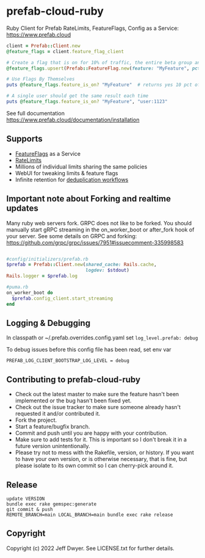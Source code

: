 # prefab-cloud-ruby
Ruby Client for Prefab RateLimits, FeatureFlags, Config as a Service: https://www.prefab.cloud

```ruby
client = Prefab::Client.new
@feature_flags = client.feature_flag_client

# Create a flag that is on for 10% of traffic, the entire beta group and user:1
@feature_flags.upsert(Prefab::FeatureFlag.new(feature: "MyFeature", pct: 0.1, whitelisted: ["betas", "user:1"]))

# Use Flags By Themselves
puts @feature_flags.feature_is_on? "MyFeature"  # returns yes 10 pct of the time

# A single user should get the same result each time
puts @feature_flags.feature_is_on? "MyFeature", "user:1123"
```
See full documentation https://www.prefab.cloud/documentation/installation


## Supports

* [FeatureFlags](https://www.prefab.cloud/documentation/feature_flags) as a Service
* [RateLimits](https://www.prefab.cloud/documentation/basic_rate_limits)
* Millions of individual limits sharing the same policies
* WebUI for tweaking limits & feature flags
* Infinite retention for [deduplication workflows](https://www.prefab.cloud/documentation/once_and_only_once)

## Important note about Forking and realtime updates
Many ruby web servers fork. GRPC does not like to be forked. You should manually start gRPC streaming in the on_worker_boot or after_fork hook of your server. See some details on GRPC and forking: https://github.com/grpc/grpc/issues/7951#issuecomment-335998583

```ruby

#config/initializers/prefab.rb
$prefab = Prefab::Client.new(shared_cache: Rails.cache,
                             logdev: $stdout)
Rails.logger = $prefab.log
```

```ruby
#puma.rb
on_worker_boot do
  $prefab.config_client.start_streaming
end
```

## Logging & Debugging
In classpath or ~/.prefab.overrides.config.yaml set
```log_level.prefab: debug```

To debug issues before this config file has been read, set env var
```
PREFAB_LOG_CLIENT_BOOTSTRAP_LOG_LEVEL = debug
```

## Contributing to prefab-cloud-ruby
 
* Check out the latest master to make sure the feature hasn't been implemented or the bug hasn't been fixed yet.
* Check out the issue tracker to make sure someone already hasn't requested it and/or contributed it.
* Fork the project.
* Start a feature/bugfix branch.
* Commit and push until you are happy with your contribution.
* Make sure to add tests for it. This is important so I don't break it in a future version unintentionally.
* Please try not to mess with the Rakefile, version, or history. If you want to have your own version, or is otherwise necessary, that is fine, but please isolate to its own commit so I can cherry-pick around it.

## Release

```shell
update VERSION
bundle exec rake gemspec:generate
git commit & push
REMOTE_BRANCH=main LOCAL_BRANCH=main bundle exec rake release
```

## Copyright

Copyright (c) 2022 Jeff Dwyer. See LICENSE.txt for
further details.
